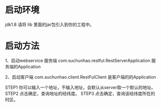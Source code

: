 
# 启动环境
jdk1.8 
请将 lib 里面的jar包引入到你的工程中。

# 启动方法
1、启动webservice 服务端
com.suchunhao.restful.RestServerApplication 服务端的Application

2、启动客户端
com.suchunhao.client.RestFulClient  是客户端的的Application

STEP1 你可以输入一个地址，不输入地址，会默认从server取一个默认的地址。
STEP2 点击确定，查询地址的经纬度。
STEP3 点击确定，查询该经纬度所在的时区。



